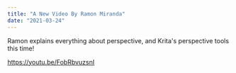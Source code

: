 ```yaml
---
title: "A New Video By Ramon Miranda"
date: "2021-03-24"
---
```


Ramon explains everything about perspective, and Krita's perspective tools this time!

https://youtu.be/FobRbvuzsnI

